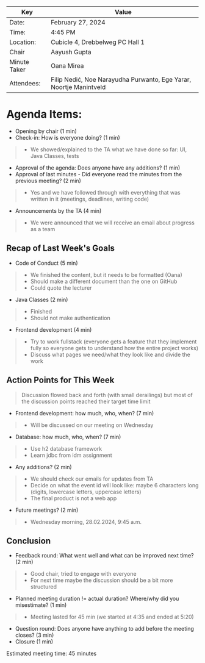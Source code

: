 | Key          | Value                                                              |
|--------------|--------------------------------------------------------------------|
| Date:        | February 27, 2024                                                  |
| Time:        | 4:45 PM                                                            |
| Location:    | Cubicle 4, Drebbelweg PC Hall 1                                    |
| Chair        | Aayush Gupta                                                       |
| Minute Taker | Oana Mirea                                                         |
| Attendees:   | Filip Nedić, Noe Narayudha Purwanto, Ege Yarar, Noortje Manintveld |
# Agenda Items:
- Opening by chair (1 min)
- Check-in: How is everyone doing? (1 min)
>- We showed/explained to the TA what we have done so far: UI, Java Classes, tests
- Approval of the agenda: Does anyone have any additions? (1 min)
- Approval of last minutes - Did everyone read the minutes from the previous meeting? (2 min)
>- Yes and we have followed through with everything that was written in it (meetings, deadlines, writing code)
- Announcements by the TA (4 min)
>- We were announced that we will receive an email about progress as a team
## Recap of Last Week's Goals
- Code of Conduct (5 min)
>- We finished the content, but it needs to be formatted (Oana)
>- Should make a different document than the one on GitHub
>- Could quote the lecturer
- Java Classes (2 min)
>- Finished
>- Should not make authentication
- Frontend development (4 min)
>- Try to work fullstack (everyone gets a feature that they implement fully so everyone gets to understand how the entire project works)
>- Discuss what pages we need/what they look like and divide the work
## Action Points for This Week
> Discussion flowed back and forth (with small derailings) but most of the discussion points reached their target time limit
- Frontend development: how much, who, when? (7 min)
>- Will be discussed on our meeting on Wednesday
- Database: how much, who, when? (7 min)
>- Use h2 database framework
>- Learn jdbc from idm assignment
- Any additions? (2 min)
>- We should check our emails for updates from TA
>- Decide on what the event id will look like: maybe 6 characters long (digits, lowercase letters, uppercase letters)
>- The final product is not a web app
- Future meetings? (2 min)
>- Wednesday morning, 28.02.2024, 9:45 a.m.
## Conclusion
- Feedback round: What went well and what can be improved next time? (2 min)
>- Good chair, tried to engage with everyone
>- For next time maybe the discussion should be a bit more structured 
- Planned meeting duration != actual duration? Where/why did you misestimate? (1 min)
>- Meeting lasted for 45 min (we started at 4:35 and ended at 5:20)
- Question round: Does anyone have anything to add before the meeting closes? (3 min)
- Closure (1 min)

Estimated meeting time: 45 minutes
